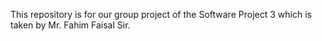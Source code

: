 This repository is for our group project of the Software Project 3 which is taken by Mr. Fahim Faisal Sir. 
